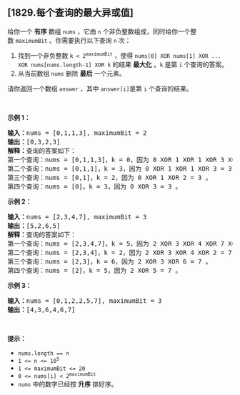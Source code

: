 ## [1829.每个查询的最大异或值]
<p>给你一个 <strong>有序</strong> 数组 <code>nums</code> ，它由 <code>n</code> 个非负整数组成，同时给你一个整数 <code>maximumBit</code> 。你需要执行以下查询 <code>n</code> 次：</p>

<ol>
	<li>找到一个非负整数 <code>k < 2<sup>maximumBit</sup></code> ，使得 <code>nums[0] XOR nums[1] XOR ... XOR nums[nums.length-1] XOR k</code> 的结果 <strong>最大化</strong> 。<code>k</code> 是第 <code>i</code> 个查询的答案。</li>
	<li>从当前数组 <code>nums</code> 删除 <strong>最后</strong> 一个元素。</li>
</ol>

<p>请你返回一个数组 <code>answer</code> ，其中<em> </em><code>answer[i]</code>是第 <code>i</code> 个查询的结果。</p>

<p> </p>

<p><strong>示例 1：</strong></p>

<pre>
<b>输入：</b>nums = [0,1,1,3], maximumBit = 2
<b>输出：</b>[0,3,2,3]
<b>解释：</b>查询的答案如下：
第一个查询：nums = [0,1,1,3]，k = 0，因为 0 XOR 1 XOR 1 XOR 3 XOR 0 = 3 。
第二个查询：nums = [0,1,1]，k = 3，因为 0 XOR 1 XOR 1 XOR 3 = 3 。
第三个查询：nums = [0,1]，k = 2，因为 0 XOR 1 XOR 2 = 3 。
第四个查询：nums = [0]，k = 3，因为 0 XOR 3 = 3 。
</pre>

<p><strong>示例 2：</strong></p>

<pre>
<b>输入：</b>nums = [2,3,4,7], maximumBit = 3
<b>输出：</b>[5,2,6,5]
<b>解释：</b>查询的答案如下：
第一个查询：nums = [2,3,4,7]，k = 5，因为 2 XOR 3 XOR 4 XOR 7 XOR 5 = 7。
第二个查询：nums = [2,3,4]，k = 2，因为 2 XOR 3 XOR 4 XOR 2 = 7 。
第三个查询：nums = [2,3]，k = 6，因为 2 XOR 3 XOR 6 = 7 。
第四个查询：nums = [2]，k = 5，因为 2 XOR 5 = 7 。
</pre>

<p><strong>示例 3：</strong></p>

<pre>
<b>输入：</b>nums = [0,1,2,2,5,7], maximumBit = 3
<b>输出：</b>[4,3,6,4,6,7]
</pre>

<p> </p>

<p><strong>提示：</strong></p>

<ul>
	<li><code>nums.length == n</code></li>
	<li><code>1 <= n <= 10<sup>5</sup></code></li>
	<li><code>1 <= maximumBit <= 20</code></li>
	<li><code>0 <= nums[i] < 2<sup>maximumBit</sup></code></li>
	<li><code>nums</code>​​​ 中的数字已经按 <strong>升序</strong> 排好序。</li>
</ul>
